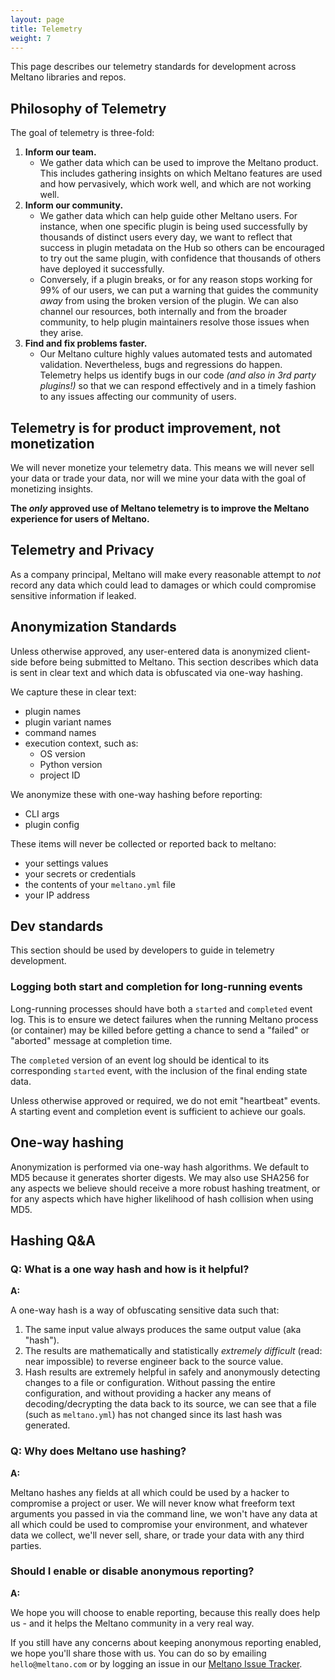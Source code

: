```yaml
---
layout: page
title: Telemetry
weight: 7
---
```


This page describes our telemetry standards for development across Meltano libraries and repos.

## Philosophy of Telemetry

The goal of telemetry is three-fold:

1. **Inform our team.**
   - We gather data which can be used to improve the Meltano product. This includes gathering insights on which Meltano features are used and how pervasively, which work well, and which are not working well.
2. **Inform our community.**
   - We gather data which can help guide other Meltano users. For instance, when one specific plugin is being used successfully by thousands of distinct users every day, we want to reflect that success in plugin metadata on the Hub so others can be encouraged to try out the same plugin, with confidence that thousands of others have deployed it successfully.
   - Conversely, if a plugin breaks, or for any reason stops working for 99% of our users, we can put a warning that guides the community _away_ from using the broken version of the plugin. We can also channel our resources, both internally and from the broader community, to help plugin maintainers resolve those issues when they arise.
3. **Find and fix problems faster.**
   - Our Meltano culture highly values automated tests and automated validation. Nevertheless, bugs and regressions do happen. Telemetry helps us identify bugs in our code _(and also in 3rd party plugins!)_ so that we can respond effectively and in a timely fashion to any issues affecting our community of users.

## Telemetry is for product improvement, not monetization

We will never monetize your telemetry data. This means we will never sell your data or trade your data, nor will we mine your data with the goal of monetizing insights.

**The _only_ approved use of Meltano telemetry is to improve the Meltano experience for users of Meltano.**

## Telemetry and Privacy

As a company principal, Meltano will make every reasonable attempt to _not_ record any data which could lead to damages or which could compromise sensitive information if leaked.

## Anonymization Standards

Unless otherwise approved, any user-entered data is anonymized client-side before being submitted to Meltano. This section describes which data is sent in clear text and which data is obfuscated via one-way hashing.

We capture these in clear text:

- plugin names
- plugin variant names
- command names
- execution context, such as:
  - OS version
  - Python version
  - project ID

We anonymize these with one-way hashing before reporting:

- CLI args
- plugin config

These items will never be collected or reported back to meltano:

- your settings values
- your secrets or credentials
- the contents of your `meltano.yml` file
- your IP address

## Dev standards

This section should be used by developers to guide in telemetry development.

### Logging both start and completion for long-running events

Long-running processes should have both a `started` and `completed` event log. This is to ensure we detect failures when the running Meltano process (or container) may be killed before getting a chance to send a "failed" or "aborted" message at completion time.

The `completed` version of an event log should be identical to its corresponding `started` event, with the inclusion of the final ending state data.

Unless otherwise approved or required, we do not emit "heartbeat" events. A starting event and completion event is sufficient to achieve our goals.

## One-way hashing

Anonymization is performed via one-way hash algorithms. We default to MD5 because it generates shorter digests. We may also use SHA256 for any aspects we believe should receive a more robust hashing treatment, or for any aspects which have higher likelihood of hash collision when using MD5.

## Hashing Q&A

### Q: What is a one way hash and how is it helpful?

**A:**

A one-way hash is a way of obfuscating sensitive data such that:

1. The same input value always produces the same output value (aka "hash").
2. The results are mathematically and statistically _extremely difficult_ (read: near impossible) to reverse engineer back to the source value.
3. Hash results are extremely helpful in safely and anonymously detecting changes to a file or configuration. Without passing the entire configuration, and without providing a hacker any means of decoding/decrypting the data back to its source, we can see that a file (such as `meltano.yml`) has not changed since its last hash was generated.

### Q: Why does Meltano use hashing?

**A:**

Meltano hashes any fields at all which could be used by a hacker to compromise a project or user. We will never know what freeform text arguments you passed in via the command line, we won't have any data at all which could be used to compromise your environment, and whatever data we collect, we'll never sell, share, or trade your data with any third parties.

### Should I enable or disable anonymous reporting?

**A:**

We hope you will choose to enable reporting, because this really does help us - and it helps the Meltano community in a very real way.

If you still have any concerns about keeping anonymous reporting enabled, we hope you'll share those with us. You can do so by emailing `hello@meltano.com` or by logging an issue in our [Meltano Issue Tracker](https://gitlab.com/meltano/meltano/-/issues).
